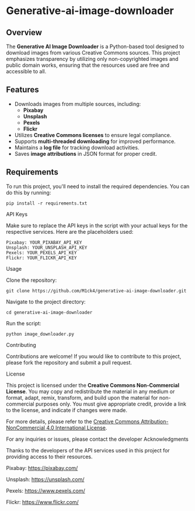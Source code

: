 # Generative-ai-image-downloader

## Overview
The **Generative AI Image Downloader** is a Python-based tool designed to download images from various Creative Commons sources. This project emphasizes transparency by utilizing only non-copyrighted images and public domain works, ensuring that the resources used are free and accessible to all.

## Features
- Downloads images from multiple sources, including:
  - **Pixabay**
  - **Unsplash**
  - **Pexels**
  - **Flickr**
- Utilizes **Creative Commons licenses** to ensure legal compliance.
- Supports **multi-threaded downloading** for improved performance.
- Maintains a **log file** for tracking download activities.
- Saves **image attributions** in JSON format for proper credit.

## Requirements
To run this project, you'll need to install the required dependencies. You can do this by running:

    pip install -r requirements.txt

API Keys

Make sure to replace the API keys in the script with your actual keys for the respective services. Here are the placeholders used:

    Pixabay: YOUR_PIXABAY_API_KEY
    Unsplash: YOUR_UNSPLASH_API_KEY
    Pexels: YOUR_PEXELS_API_KEY
    Flickr: YOUR_FLICKR_API_KEY

Usage

Clone the repository:

    git clone https://github.com/M1ck4/generative-ai-image-downloader.git

Navigate to the project directory:

    cd generative-ai-image-downloader

Run the script:

    python image_downloader.py

Contributing

Contributions are welcome! If you would like to contribute to this project, please fork the repository and submit a pull request.


License

This project is licensed under the **Creative Commons Non-Commercial License**. You may copy and redistribute the material in any medium or format, adapt, remix, transform, and build upon the material for non-commercial purposes only. You must give appropriate credit, provide a link to the license, and indicate if changes were made.

For more details, please refer to the [Creative Commons Attribution-NonCommercial 4.0 International License](https://creativecommons.org/licenses/by-nc/4.0/).


For any inquiries or issues, please contact the developer
Acknowledgments

Thanks to the developers of the API services used in this project for providing access to their resources.

Pixabay: https://pixabay.com/

Unsplash: https://unsplash.com/

Pexels: https://www.pexels.com/

Flickr: https://www.flickr.com/

